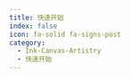 ```yaml
---
title: 快速开始
index: false
icon: fa-solid fa-signs-post
category:
  - Ink-Canvas-Artistry
  - 快速开始
---
```


